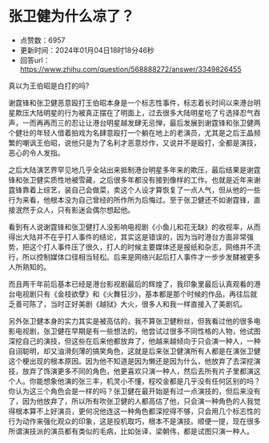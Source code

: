 # 张卫健为什么凉了？
- 点赞数：6957
- 更新时间：2024年01月04日18时18分46秒
- 回答url：https://www.zhihu.com/question/568888272/answer/3349826455
<body>
 <p data-pid="lJCOk7F2">真以为王伯昭是白打的吗?</p>
 <p data-pid="oKtwF_dd">谢霆锋和张卫健恶意殴打王伯昭本身是一个标志性事件，标志着长时间以来港台明星欺压大陆明星的行为被真正摆在了明面上，过去很多大陆明星吃了亏选择忍气吞声，一而再再而三的忍让让港台明星越发肆无忌惮，最后发展到谢霆锋和张卫健两个健壮的年轻人借着拍戏为名肆意殴打一个躺在地上的老演员，尤其是之后王晶频繁的嘲讽王伯昭，说他只是为了名利才恶意炒作，又说并不是殴打，全都是演技，恶心的令人发指。</p>
 <p data-pid="yhIzOnzo">之后大陆演艺界罕见地几乎全站出来抵制港台明星多年来的欺压，最后结果是谢霆锋和张卫健实质性地被雪藏，之后很多年都没有接到像样的工作。也就是近年来谢霆锋靠着上综艺，装自己会做菜，卖这个人设才算恢复了一点人气，但从他的一些行为来看，他根本没为自己曾经的所作所为后悔过。至于张卫健还不如谢霆锋，直接泯然于众人，只有影迷会偶尔想起他。</p>
 <p data-pid="O3zSB1e5">看到有人说谢霆锋和张卫健打人没影响电视剧《小鱼儿和花无缺》的收视率，从而得出大陆并不在乎打人事件的结论，其实这是错误的，因为当时港台方面非常强势，把这个打人事件压了很久，打人的时候主要媒体还是报纸和杂志，网络并不流行，所以控制媒体口径相当轻松。后来是网络兴起后打人事件才一步步发酵被更多人所熟知的。</p>
 <p data-pid="lJFLHG3j">而且两千年前后基本已经是港台影视剧最后的辉煌了，我印象里最后认真观看的港台电视剧只有《金枝欲孽》和《火舞狂沙》，基本都是那个时候的作品，再往后就乏善可陈了，当时正好美剧《越狱》大火，很多人和我一样直接入了美剧坑。</p>
 <p data-pid="UAVe2_D5">另外张卫健本身的实力其实是被高估的，我不算张卫健粉丝，但我看过他的很多电影电视剧，张卫健在早期是有一些想法的，他尝试过很多不同性格的人物，他试图深挖自己的演技，但这些在后来他都放弃了，他越来越倾向于只会演一种人，一种自诩聪明，却又油滑刻薄的搞笑角色，这就是后来张卫健演所有人都是在演张卫健这个梗出现的根本原因。因为他不知道是因为懒还是因为什么，他放弃了去深挖演技，放弃了饰演更多不同的角色，他更喜欢只演一种人，然后去所有片子里都演这个人。你能想象他演的张三丰，机灵小不懂，程咬金都是几乎没有任何区别的吗？你认为这三个角色会是一样的吗？张卫健在最开始是有过一点演技的，但后来没有了，因为他放弃了，所以所有吹张卫健的人都高估了他，只会演一种角色的人我觉得根本算不上好演员，更何况他连这一种角色都深挖得不够，只会用几个标志性的行为动作来强化观众的印象，这是投机取巧，根本不是演技。顺便一提，现在很多所谓演技派的演员都有类似的毛病，比如张译，梁朝伟，都是试图只演一种人。</p>
</body>